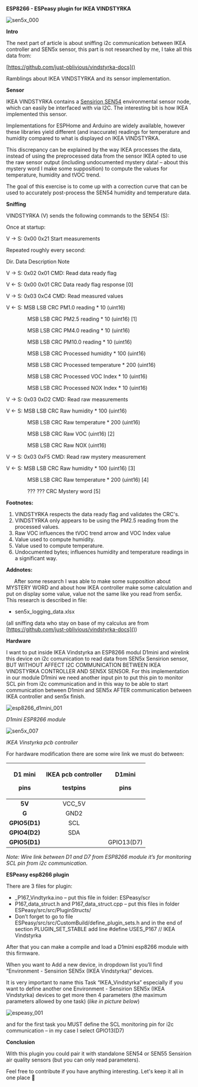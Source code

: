 **ESP8266 - ESPeasy plugin for IKEA VINDSTYRKA** 

![](https://github.com/andibaciu/ESPeasy-plugin-for-IKEA-VINDSTYRKA/blob/main/img/sen5x_000.png "sen5x_000")

**Intro**

The next part of article is about sniffing i2c communication between IKEA controller and SEN5x sensor, this part is not researched by me, I take all this data from:

[https://github.com/just-oblivious/vindstyrka-docs]()

Ramblings about IKEA VINDSTYRKA and its sensor implementation.

**Sensor**

IKEA VINDSTYRKA contains a [Sensirion SEN54](https://sensirion.com/products/catalog/SEN54/) environmental sensor node, which can easily be interfaced with via I2C. The interesting bit is how IKEA implemented this sensor.

Implementations for ESPHome and Arduino are widely available, however these libraries yield different (and inaccurate) readings for temperature and humidity compared to what is displayed on IKEA VINDSTYRKA.

This discrepancy can be explained by the way IKEA processes the data, instead of using the preprocessed data from the sensor IKEA opted to use the raw sensor output (including undocumented mystery data! – about this mystery word I make some supposition) to compute the values for temperature, humidity and tVOC trend.

The goal of this exercise is to come up with a correction curve that can be used to accurately post-process the SEN54 humidity and temperature data.

**Sniffing**

VINDSTYRKA (V) sends the following commands to the SEN54 (S):

Once at startup:

V -> S: 0x00 0x21         Start measurements

Repeated roughly every second:

Dir.    Data              Description                       Note

V -> S: 0x02 0x01         CMD: Read data ready flag

V <- S: 0x00 0x01 CRC     Data ready flag response          [0]

V -> S: 0x03 0xC4         CMD: Read measured values

V <- S: MSB  LSB  CRC     PM1.0 reading \* 10 (uint16)

`        `MSB  LSB  CRC     PM2.5 reading \* 10 (uint16)       [1]

`        `MSB  LSB  CRC     PM4.0 reading \* 10 (uint16)

`        `MSB  LSB  CRC     PM10.0 reading \* 10 (uint16)

`        `MSB  LSB  CRC     Processed humidity \* 100 (uint16)

`        `MSB  LSB  CRC     Processed temperature \* 200 (uint16)

`        `MSB  LSB  CRC     Processed VOC Index \* 10 (uint16)

`        `MSB  LSB  CRC     Processed NOX Index \* 10 (uint16)

V -> S: 0x03 0xD2         CMD: Read raw measurements

V <- S: MSB  LSB  CRC     Raw humidity \* 100 (uint16)

`        `MSB  LSB  CRC     Raw temperature \* 200 (uint16)

`        `MSB  LSB  CRC     Raw VOC (uint16)                  [2]

`        `MSB  LSB  CRC     Raw NOX (uint16)

V -> S: 0x03 0xF5         CMD: Read raw mystery measurement

V <- S: MSB  LSB  CRC     Raw humidity \* 100 (uint16)       [3]

`        `MSB  LSB  CRC     Raw temperature \* 200 (uint16)    [4]

`        `???  ???  CRC     Mystery word                      [5]


**Footnotes:**

1. VINDSTYRKA respects the data ready flag and validates the CRC's.
1. VINDSTYRKA only appears to be using the PM2.5 reading from the processed values.
1. Raw VOC influences the tVOC trend arrow and VOC Index value
1. Value used to compute humidity.
1. Value used to compute temperature.
1. Undocumented bytes; influences humidity and temperature readings in a significant way.

**Addnotes:**

`	`After some research I was able to make some supposition about MYSTERY WORD and about how IKEA controller make some calculation and put on display some value, value not the same like you read from sen5x. This research is described in file: 

- sen5x\_logging\_data.xlsx 

(all sniffing data who stay on base of my calculus are from [https://github.com/just-oblivious/vindstyrka-docs]())

**Hardware**

I want to put inside IKEA Vindstyrka an ESP8266 modul D1mini and wirelink this device on i2c comunication to read data from SEN5x Sensirion sensor, BUT WITHOUT AFFECT I2C COMMUNICATION BETWEEN IKEA VINDSTYRKA CONTROLLER AND SEN5X SENSOR. For this implementation in our module D1mini we need another input pin to put this pin to monitor SCL pin from i2c communication and in this way to be able to start communication between D1mini and SEN5x AFTER communication between IKEA controller and sen5x finish.

![](https://github.com/andibaciu/ESPeasy-plugin-for-IKEA-VINDSTYRKA/blob/main/img/esp8266_d1mini_001.jpeg "esp8266_d1mini_001")

*D1mini ESP8266 module*

![](https://github.com/andibaciu/ESPeasy-plugin-for-IKEA-VINDSTYRKA/blob/main/img/sen5x_007.jpeg "sen5x_007")

*IKEA Vinstyrka pcb controller*

For hardware modification there are some wire link we must do between:

|<p>**D1 mini**</p><p>**pins**</p>|<p>**IKEA pcb controller**</p><p>**testpins**</p>|<p>**D1mini**</p><p>**pins**</p>|
| :-: | :-: | :-: |
|**5V**|VCC\_5V||
|**G**|GND2||
|**GPIO5(D1)**|SCL||
|**GPIO4(D2)**|SDA||
|**GPIO5(D1)**||GPIO13(D7)|

*Note: Wire link between D1 and D7 from ESP8266 module it’s for monitoring SCL pin from i2c communication.*

**ESPeasy esp8266 plugin**

There are 3 files for plugin:

- \_P167\_Vindtyrka.ino – put this file in folder: ESPeasy/scr
- P167\_data\_struct.h and P167\_data\_struct.cpp – put this files in folder ESPeasy/src/src/PluginStructs/
- Don’t forget to go to file ESPeasy/src/src/CustomBuild/define\_plugin\_sets.h and in the end of section PLUGIN\_SET\_STABLE add line #define USES\_P167   // IKEA Vindstyrka

After that you can make a compile and load a D1mini esp8266 module with this firmware.

When you want to Add a new device, in dropdown list you’ll find “Environment - Sensirion SEN5x (IKEA Vindstyrka)” devices.

It is very important to name this Task “IKEA\_Vindstyrka” especially if you want to define another one  Environment - Sensirion SEN5x (IKEA Vindstyrka) devices to get more then 4 parameters (the maximum parameters allowed by one task) (*like in picture below*)

![](https://github.com/andibaciu/ESPeasy-plugin-for-IKEA-VINDSTYRKA/blob/main/img/espeasy_001.jpg "espeasy_001")

and for the first task you MUST define the SCL monitoring pin for i2c communication – in my case I select GPIO13(D7)

**Conclusion**

With this plugin you could pair it with standalone SEN54 or SEN55 Sensirion air quality sensors (but you can only read parameters).

Feel free to contribute if you have anything interesting. Let's keep it all in one place 🙂

